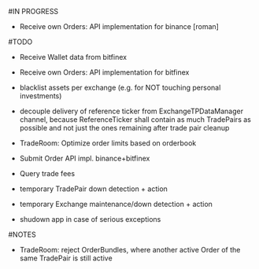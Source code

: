 #IN PROGRESS
- Receive own Orders:  API implementation for binance [roman]

#TODO
- Receive Wallet data from bitfinex
- Receive own Orders:  API implementation for bitfinex
- blacklist assets per exchange (e.g. for NOT touching personal investments)
- decouple delivery of reference ticker from ExchangeTPDataManager channel, because ReferenceTicker shall contain as much TradePairs as possible and not just the ones remaining after trade pair cleanup

- TradeRoom: Optimize order limits based on orderbook
- Submit Order API impl. binance+bitfinex
- Query trade fees

- temporary TradePair down detection + action
- temporary Exchange maintenance/down detection + action 
- shudown app in case of serious exceptions


#NOTES
- TradeRoom: reject OrderBundles, where another active Order of the same TradePair is still active
